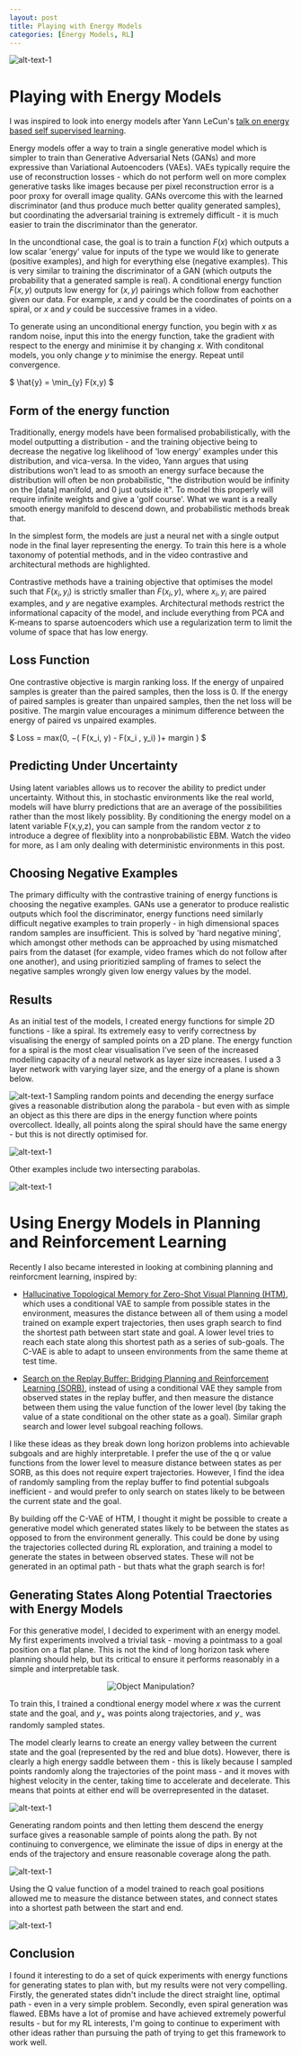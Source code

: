 ```yaml
---
layout: post
title: Playing with Energy Models
categories: [Energy Models, RL]
---
```



![alt-text-1](https://sholtodouglas.github.io/images/energy/energyincreasing.png "Energy Model resolution increasse with neural net size")


# Playing with Energy Models
I was inspired to look into energy models after Yann LeCun's [talk on energy based self supervised learning](https://www.youtube.com/watch?v=A7AnCvYDQrU). 

Energy models offer a way to train a single generative model which is simpler to train than Generative Adversarial Nets (GANs) and more expressive than Variational Autoencoders (VAEs). VAEs typically require the use of reconstruction losses - which do not perform well on more complex generative tasks like images because per pixel reconstruction error is a poor proxy for overall image quality. GANs overcome this with the learned discriminator (and thus produce much better quality generated samples), but coordinating the adversarial training is extremely difficult - it is much easier to train the discriminator than the generator. 

In the uncondtional case, the goal is to train a function $F(x)$ which outputs a low scalar 'energy' value for inputs of the type we would like to generate (positive examples), and high for everything else (negative examples). This is very similar to training the discriminator of a GAN (which outputs the probability that a generated sample is real). A conditional energy function $F(x,y)$ outputs low energy for $(x,y)$ pairings which follow from eachother given our data. For example, $x$ and $y$ could be the coordinates of points on a spiral, or $x$ and $y$ could be successive frames in a video.  

To generate using an unconditional energy function, you begin with $x$ as random noise, input this into the energy function, take the gradient with respect to the energy and minimise it by changing $x$. With conditonal models, you only change $y$ to minimise the energy. Repeat until convergence. 

$ \hat{y} = \min_{y} F(x,y) $

## Form of the energy function 

Traditionally, energy models have been formalised probabilistically, with the model outputting a distribution - and the training objective being to decrease the negative log likelihood of 'low energy' examples under this distribution, and vica-versa. In the video, Yann argues that using distributions won't lead to as smooth an energy surface because the distribution will often be non probabilistic, "the distribution would be infinity on the [data] manifold, and 0 just outside it". To model this properly will require infinite weights and give a 'golf course'. What we want is a really smooth energy manifold to descend down, and probabilistic methods break that.

In the simplest form, the models are just a neural net with a single output node in the final layer representing the energy. To train this here is a whole taxonomy of potential methods, and in the video contrastive and architectural methods are highlighted.  

Contrastive methods have a training objective that optimises the model such that $F(x_i , y_i)$ is strictly smaller than $F(x_i, y)$, where $x_i, y_i$ are paired examples, and $y$ are negative examples. Architectural methods restrict the informational capacity of the model, and include everything from PCA and K-means to sparse autoencoders which use a regularization term to limit the volume of space that has low energy.  

## Loss Function

One contrastive objective is margin ranking loss. If the energy of unpaired samples is greater than the paired samples, then the loss is 0. If the energy of paired samples is greater than unpaired samples, then the net loss will be positive. The margin value encourages a minimum difference between the energy of paired vs unpaired examples. 

$ Loss = max(0, −(  F(x_i, y) - F(x_i , y_i) )+ margin ) $

## Predicting Under Uncertainty

Using latent variables allows us to recover the ability to predict under uncertainty. Without this, in stochastic environments like the real world, models will have blurry predictions that are an average of the possibilities rather than the most likely possiblity. By conditioning the energy model on a latent variable F(x,y,z), you can sample from the random vector z to introduce a degree of flexiblity into a nonprobabilistic EBM. Watch the video for more, as I am only dealing with deterministic environments in this post. 

## Choosing Negative Examples

The primary difficulty with the contrastive training of energy functions is choosing the negative examples. GANs use a generator to produce realistic outputs which fool the discriminator, energy functions need similarly difficult negative examples to train properly - in high dimensional spaces random samples are insufficient. This is solved by 'hard negative mining', which amongst other methods can be approached by using mismatched pairs from the dataset (for example, video frames which do not follow after one another), and using prioritizied sampling of frames to select the negative samples wrongly given low energy values by the model.

## Results

As an initial test of the models, I created energy functions for simple 2D functions - like a spiral. Its extremely easy to verify correctness by visualising the energy of sampled points on a 2D plane. The energy function for a spiral is the most clear visualisation I've seen of the increased modelling capacity of a neural network as layer size increases. I used a 3 layer network with varying layer size, and the energy of a plane is shown below. 



![alt-text-1](https://sholtodouglas.github.io/images/energy/energyincreasing.png "Energy Model resolution increasse with neural net size")
Sampling random points and decending the energy surface gives a reasonable distribution along the parabola - but even with as simple an object as this there are dips in the energy function where points overcollect. Ideally, all points along the spiral should have the same energy - but this is not directly optimised for. 

![alt-text-1](https://sholtodouglas.github.io/images/energy/spiral.gif "Energy Model resolution increasse with neural net size")

Other examples include two intersecting parabolas.

![alt-text-1](https://sholtodouglas.github.io/images/energy/twoparabolas.png "Energy Model resolution increasse with neural net size")



# Using Energy Models in Planning and Reinforcement Learning
Recently I also became interested in looking at combining planning and reinforcment learning, inspired by: 
- [Hallucinative Topological Memory for Zero-Shot Visual Planning (HTM)](https://arxiv.org/pdf/2002.12336.pdf), which uses a conditional VAE to sample from possible states in the environment, measures the distance between all of them using a model trained on example expert trajectories, then uses graph search to find the shortest path between start state and goal. A lower level tries to reach each state along this shortest path as a series of sub-goals. The C-VAE is able to adapt to unseen environments from the same theme at test time.

- [Search on the Replay Buffer: Bridging Planning and Reinforcement Learning (SORB)](https://arxiv.org/abs/1906.05253), instead of using a conditional VAE they sample from observed states in the replay buffer, and then measure the distance between them using the value function of the lower level (by taking the value of a state conditional on the other state as a goal). Similar graph search and lower level subgoal reaching follows. 

I like these ideas as they break down long horizon problems into achievable subgoals and are highly interpretable. I prefer the use of the q or value functions from the lower level to measure distance between states as per SORB, as this does not require expert trajectories. However, I find the idea of randomly sampling from the replay buffer to find potential subgoals inefficient - and would prefer to only search on states likely to be between the current state and the goal. 

By building off the C-VAE of HTM, I thought it might be possible to create a generative model which generated states likely to be between the states as opposed to from the environment generally. This could be done by using the trajectories collected during RL exploration, and training a model to generate the states in between observed states. These will not be generated in an optimal path - but thats what the graph search is for! 

## Generating States Along Potential Traectories with Energy Models

For this generative model, I decided to experiment with an energy model. My first experiments involved a trivial task - moving a pointmass to a goal position on a flat plane. This is not the kind of long horizon task where planning should help, but its critical to ensure it performs reasonably in a simple and interpretable task.

<p align="center">
  <img src="https://github.com/sholtodouglas/pointMass/blob/master/images/self.gif?raw=true" alt="Object Manipulation?"/>
</p>

To train this, I trained a condtional energy model where $x$ was the current state and the goal, and $y_+$ was points along trajectories, and $y_-$ was randomly sampled states. 

The model clearly learns to create an energy valley between the current state and the goal (represented by the red and blue dots). However, there is clearly a high energy saddle between them - this is likely because I sampled points randomly along the trajectories of the point mass - and it moves with highest velocity in the center, taking time to accelerate and decelerate. This means that points at either end will be overrepresented in the dataset. 

![alt-text-1](https://sholtodouglas.github.io/images/energy/pathenergy.png "Energy Model resolution increasse with neural net size")

Generating random points and then letting them descend the energy surface gives a reasonable sample of points along the path. By not continuing to convergence, we eliminate the issue of dips in energy at the ends of the trajectory and ensure reasonable coverage along the path.

![alt-text-1](https://sholtodouglas.github.io/images/energy/pointMassPathConvergence.gif "Energy Model resolution increasse with neural net size")

Using the Q value function of a model trained to reach goal positions allowed me to measure the distance between states, and connect states into a shortest path between the start and end. 

![alt-text-1](https://sholtodouglas.github.io/images/energy/path.png "Energy Model resolution increasse with neural net size")

## Conclusion

I found it interesting to do a set of quick experiments with energy functions for generating states to plan with, but my results were not very compelling. Firstly, the generated states didn't include the direct straight line, optimal path - even in a very simple problem. Secondly, even spiral generation was flawed. EBMs have a lot of promise and have achieved extremely powerful results - but for my RL interests, I'm going to continue to experiment with other ideas rather than pursuing the path of trying to get this framework to work well.

